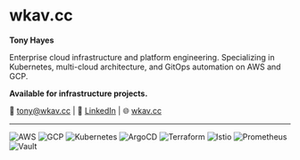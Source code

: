 # wkav.cc
**Tony Hayes**

Enterprise cloud infrastructure and platform engineering. Specializing in Kubernetes, multi-cloud architecture, and GitOps automation on AWS and GCP.

**Available for infrastructure projects.**

📧 [tony@wkav.cc](mailto:tony@wkav.cc) | 🔗 [LinkedIn](https://www.linkedin.com/in/tony-hayes-880596) | 🌐 [wkav.cc](https://wkav.cc)

---
![AWS](https://img.shields.io/badge/AWS-cloud-orange?logo=amazonaws)
![GCP](https://img.shields.io/badge/GCP-cloud-blue?logo=googlecloud)
![Kubernetes](https://img.shields.io/badge/Kubernetes-orchestration-blue?logo=kubernetes)
![ArgoCD](https://img.shields.io/badge/ArgoCD-GitOps-orange?logo=argo)
![Terraform](https://img.shields.io/badge/Terraform-IaC-purple?logo=terraform)
![Istio](https://img.shields.io/badge/Istio-service%20mesh-blue?logo=istio)
![Prometheus](https://img.shields.io/badge/Prometheus-monitoring-red?logo=prometheus)
![Vault](https://img.shields.io/badge/Vault-secrets-black?logo=vault)
